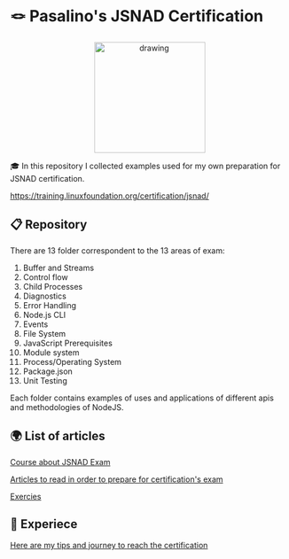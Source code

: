 # 🪢 Pasalino's JSNAD Certification

<p align="center">
<img src="https://images.credly.com/size/680x680/images/8ee45313-716a-4142-a9da-30adaaea0c12/Training_Badges_Master_Node-AppDev.png" alt="drawing" width="200"/>
</p>

🎓 In this repository I collected examples used for my own preparation for JSNAD certification.

https://training.linuxfoundation.org/certification/jsnad/

## 📋 Repository

There are 13 folder correspondent to the 13 areas of exam:

1. Buffer and Streams
2. Control flow
3. Child Processes
4. Diagnostics
5. Error Handling
6. Node.js CLI
7. Events
8. File System
9. JavaScript Prerequisites
10. Module system
11. Process/Operating System
12. Package.json
13. Unit Testing

Each folder contains examples of uses and applications of different apis and methodologies of NodeJS.

## 🌍 List of articles

[Course about JSNAD Exam](https://courses.dwf.dev/docs/javascript/jsnad-course-notes)

[Articles to read in order to prepare for certification's exam](https://github.com/pasalino/jsnad-certification/blob/main/Learning.md)

[Exercies](https://github.com/pasalino/jsnad-certification/blob/main/Learning.md#exercises)

## 🚀 Experiece

[Here are my tips and journey to reach the certification](https://medium.com/@pasalino/my-journey-to-becoming-a-node-js-certified-developer-jsnad-5a0d39228e88)
